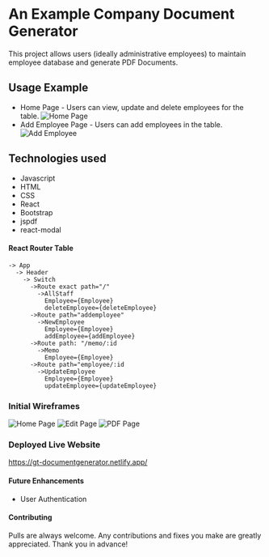 # An Example Company Document Generator
This project allows users (ideally administrative employees) to maintain employee database and generate PDF Documents. 

## Usage Example
* Home Page - Users can view, update and delete employees for the table.
![Home Page](https://i.imgur.com/NaK41Dw.png)
* Add Employee Page - Users can add employees in the table.
![Add Employee](https://i.imgur.com/WY31BF4.png)

## Technologies used
* Javascript
* HTML
* CSS
* React
* Bootstrap
* jspdf
* react-modal

#### React Router Table 
    -> App
      -> Header
        -> Switch
          ->Route exact path="/"
            ->AllStaff
              Employee={Employee}
              deleteEmployee={deleteEmployee}
          ->Route path="addemployee"
            ->NewEmployee
              Employee={Employee}
              addEmployee={addEmployee}
          ->Route path: "/memo/:id
            ->Memo
              Employee={Employee}
          ->Route path="employee/:id
            ->UpdateEmployee
              Employee={Employee}
              updateEmployee={updateEmployee}

### Initial Wireframes
![Home Page](https://i.imgur.com/LJtVMXK.png)
![Edit Page](https://i.imgur.com/oyRMdf8.png)
![PDF Page](https://i.imgur.com/nWgl8Dm.png)

### Deployed Live Website
https://gt-documentgenerator.netlify.app/

#### Future Enhancements 
* User Authentication

#### Contributing
Pulls are always welcome. Any contributions and fixes you make are greatly appreciated. Thank you in advance!
